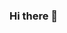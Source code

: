 ### Hi there 👋

<!--
Olá eu sou o Murillo;

Atuo com Testes e Qualidade de Software há 15 anos. Tenho paixão por testar e garantir a qualidade de sistemas. Possuo experiência em testes manuais e implantação de ferramentas de apoio aos testes.
No meu Github será possível encontrar alguns projetos pessoais de estudo em Cypress e em Postman.

Contatos por e-mail: murillopmiranda@gmail.com

- 🔭 Estou trabalhando atualmente no UOL
- 🌱 Estou atualmente evoluindo meus conhecimentos em Postman e Cypress
- 😄 Adoro uma boa cerveja, estar com minha família e jogar Games.
-->
